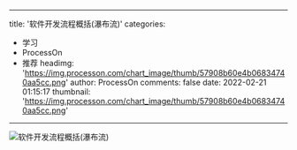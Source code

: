 
---
title: '软件开发流程概括(瀑布流)'
categories: 
 - 学习
 - ProcessOn
 - 推荐
headimg: 'https://img.processon.com/chart_image/thumb/57908b60e4b06834740aa5cc.png'
author: ProcessOn
comments: false
date: 2022-02-21 01:15:17
thumbnail: 'https://img.processon.com/chart_image/thumb/57908b60e4b06834740aa5cc.png'
---

<div>   
<img class="thumb" alt="软件开发流程概括(瀑布流)" src="https://img.processon.com/chart_image/thumb/57908b60e4b06834740aa5cc.png" referrerpolicy="no-referrer">
<p></p>  
</div>
            